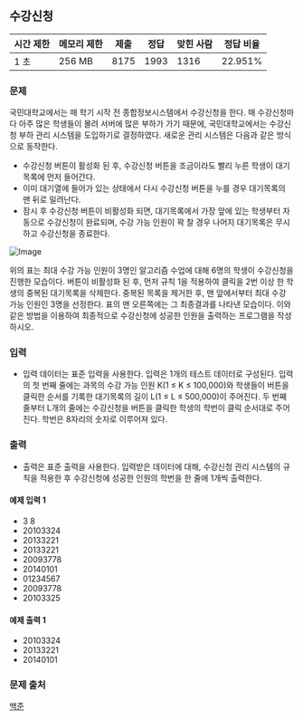 ## 수강신청
 
|시간 제한|	메모리 제한|	제출|	정답|	맞힌 사람|	정답 비율|
|---|---|---|---|---|---|
|1 초|	256 MB|	8175|	1993|	1316|	22.951%|

### 문제
국민대학교에서는 매 학기 시작 전 종합정보시스템에서 수강신청을 한다. 매 수강신청마다 아주 많은 학생들이 몰려 서버에 많은 부하가 가기 때문에, 국민대학교에서는 수강신청 부하 관리 시스템을 도입하기로 결정하였다. 새로운 관리 시스템은 다음과 같은 방식으로 동작한다.

- 수강신청 버튼이 활성화 된 후, 수강신청 버튼을 조금이라도 빨리 누른 학생이 대기목록에 먼저 들어간다.
- 이미 대기열에 들어가 있는 상태에서 다시 수강신청 버튼을 누를 경우 대기목록의 맨 뒤로 밀려난다.
- 잠시 후 수강신청 버튼이 비활성화 되면, 대기목록에서 가장 앞에 있는 학생부터 자동으로 수강신청이 완료되며, 수강 가능 인원이 꽉 찰 경우 나머지 대기목록은 무시하고 수강신청을 종료한다.

![Image](https://onlinejudgeimages.s3-ap-northeast-1.amazonaws.com/problem/13414/B1.png)

위의 표는 최대 수강 가능 인원이 3명인 알고리즘 수업에 대해 6명의 학생이 수강신청을 진행한 모습이다. 버튼이 비활성화 된 후, 먼저 규칙 1을 적용하여 클릭을 2번 이상 한 학생의 중복된 대기목록을 삭제한다. 중복된 목록을 제거한 후, 맨 앞에서부터 최대 수강 가능 인원인 3명을 선정한다. 표의 맨 오른쪽에는 그 최종결과를 나타낸 모습이다. 이와 같은 방법을 이용하여 최종적으로 수강신청에 성공한 인원을 출력하는 프로그램을 작성하시오.

### 입력
- 입력 데이터는 표준 입력을 사용한다. 입력은 1개의 테스트 데이터로 구성된다. 입력의 첫 번째 줄에는 과목의 수강 가능 인원 K(1 ≤ K ≤ 100,000)와 학생들이 버튼을 클릭한 순서를 기록한 대기목록의 길이 L(1 ≤ L ≤ 500,000)이 주어진다. 두 번째 줄부터 L개의 줄에는 수강신청을 버튼을 클릭한 학생의 학번이 클릭 순서대로 주어진다. 학번은 8자리의 숫자로 이루어져 있다.

### 출력
- 출력은 표준 출력을 사용한다. 입력받은 데이터에 대해, 수강신청 관리 시스템의 규칙을 적용한 후 수강신청에 성공한 인원의 학번을 한 줄에 1개씩 출력한다.

#### 예제 입력 1 
- 3 8
- 20103324
- 20133221
- 20133221
- 20093778
- 20140101
- 01234567
- 20093778
- 20103325
#### 예제 출력 1 
- 20103324
- 20133221
- 20140101

### 문제 출처
[백준](https://www.acmicpc.net/problem/13414)